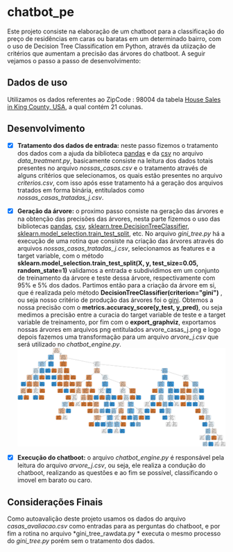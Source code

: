 # chatbot_pe


Este projeto consiste na elaboração de um chatboot para a classificação do preço de residências em caras ou baratas em um determinado bairro, com o uso de Decision Tree 
Classification em Python, através da utiização de critérios que aumentam a precisão das árvores do chatboot. A seguir vejamos o passo a passo de desenvolvimento:

## Dados de uso

Utilizamos os dados referentes ao ZipCode : 98004 da tabela [House Sales in King County, USA](https://www.kaggle.com/harlfoxem/housesalesprediction), a qual contém 21 colunas.

## Desenvolvimento

- [X] **Tratamento dos dados de entrada:**
neste passo fizemos o tratamento dos dados com a ajuda da biblioteca [pandas](https://pandas.pydata.org/docs/user_guide/index.html) e da [csv](https://docs.python.org/pt-br/3/library/csv.html) no arquivo *data_treatment.py*, basicamente consiste na leitura dos dados totais presentes no arquivo *nossas_casas.csv* e o tratamento através de alguns critérios que selecionamos, os quais estão presentes no arquivo *criterios.csv*, com isso após esse tratamento há a geração dos arquivos tratados em forma binária, entitulados como *nossas_casas_tratadas_j.csv*.

- [X] **Geração da árvore:**
o proximo passo consiste na geração das árvores e na obtenção das precisões das árvores, nesta parte fizemos o uso das bibliotecas [pandas](https://pandas.pydata.org/docs/user_guide/index.html), [csv](https://docs.python.org/pt-br/3/library/csv.html), [sklearn.tree.DecisionTreeClassifier](https://scikit-learn.org/stable/modules/generated/sklearn.tree.DecisionTreeClassifier.html), [sklearn.model_selection.train_test_split](https://scikit-learn.org/stable/modules/generated/sklearn.model_selection.train_test_split.html), etc. No arquivo *gini_tree.py* há a execução de uma rotina que consiste  na criação das árvores através do arquivos *nossas_casas_tratadas_j.csv*, selecionamos as features e a target variable, com o  método **sklearn.model_selection.train_test_split(X, y, test_size=0.05, random_state=1)** validamos a entrada e subdividimos em um conjunto de treinamento da árvore e teste dessa árvore, respectivamente com 95% e 5% dos dados. Partimos então para a criação da árvore em si, que é realizada pelo método **DecisionTreeClassifier(criterion="gini")** , ou seja nosso critério de produção das árvores foi o [gini](https://www.unine.ch/files/live/sites/imi/files/shared/documents/papers/Gini_index_fulltext.pdf). Obtemos a nossa precisão com o **metrics.accuracy_score(y_test, y_pred)**, ou seja medimos a precisão entre a curacia do target variable de teste e a target variable de treinamento, por fim com o **export_graphviz**, exportamos nossas árvores em arquivos png entitulados arvore_casas_j.png e logo depois fazemos uma transformação para um arquivo *arvore_j.csv* que será utilizado no *chatbot_engine.py*.
![](arvore_casas_2.png)

- [X] **Execução do chatboot:**
o arquivo *chatbot_engine.py* é responsável pela leitura do arquivo *arvore_j.csv*, ou seja, ele realiza a condução do chatboot, realizando as questões e ao fim se possível, classificando o imovel em barato ou caro.

## Considerações Finais
Como autoavalição deste projeto usamos os dados do arquivo *casas_avaliacao.csv* como entradas para as perguntas do chatboot, e por fim a rotina no arquivo *gini_tree_rawdata.py * executa o mesmo processo do *gini_tree.py* porém sem o tratamento dos dados.
